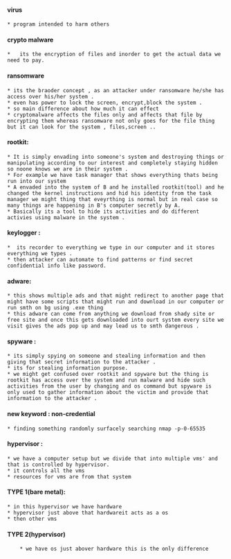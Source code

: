 ﻿####  virus 
	* program intended to harm others 
#### crypto malware
	*	its the encryption of files and inorder to get the actual data we need to pay.
#### ransomware
	* its the braoder concept , as an attacker under ransomware he/she has access over his/her system .
	* even has power to lock the screen, encrypt,block the system .
	* so main difference about how much it can effect 
	* cryptomalware affects the files only and affects that file by encrypting them whereas ransomware not only goes for the file thing but it can look for the system , files,screen ..

####  rootkit:
	* It is simply envading into someone's system and destroying things or manipulating according to our interest and completely staying hidden so noone knows we are in their system .
	* For example we have task manager that shows everything thats being run into our system 
	* A envaded into the system of B and he installed rootkit(tool) and he changed the kernel instructions and hid his identity from the task manager we might thing that eveyrthing is normal but in real case so many things are happening in B's computer secretly by A.
	* Basically its a tool to hide its activities and do different activies using malware in the system .


####  keylogger :
	*  its recorder to everything we type in our computer and it stores everything we types .
	* then attacker can automate to find patterns or find secret confidential info like password.


####  adware:
	* this shows multiple ads and that might redirect to another page that might have some scripts that might run and download in our computer or run smth on bg using .exe thing 
	* this adware can come from anything we download from shady site or free site and once this gets downloaded into ourt system every site we visit gives the ads pop up and may lead us to smth dangerous .
#### spyware :
	* its simply spying on someone and stealing information and then giving that secret information to the attacker .
	* its for stealing information purpose.
	* we might get confused over rootkit and spyware but the thing is rootkit has access over the system and run malware and hide such activities from the user by changing and os command but spyware is only used to gather information about the victim and provide that information to the attacker .


#### new keyword : non-credential
	* finding something randomly surfacely searching nmap -p-0-65535
	
#### hypervisor :
	* we have a computer setup but we divide that into multiple vms' and that is controlled by hypervisor.
	* it controls all the vms
	* resources for vms are from that system 
#### TYPE 1(bare metal):
	* in this hypervisor we have hardware
	* hypervisor just above that hardwareit acts as a os 
	* then other vms

#### TYPE 2(hypervisor)
		* we have os just abover hardware this is the only difference


